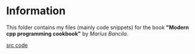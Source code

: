# Information
This folder contains my files (mainly code snippets) for the book **"Modern cpp programming cookbook"** by *Marius Bancila*.

[src code](https://github.com/PacktPublishing/Modern-Cpp-Programming-Cookbook)
